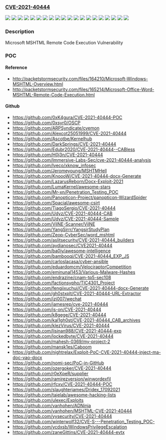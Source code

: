 ### [CVE-2021-40444](https://cve.mitre.org/cgi-bin/cvename.cgi?name=CVE-2021-40444)
![](https://img.shields.io/static/v1?label=Product&message=Windows%2010%20Version%201909%20for%2032-bit%20Systems&color=blue)
![](https://img.shields.io/static/v1?label=Product&message=Windows%2010%20Version%201909%20for%20ARM64-based%20Systems&color=blue)
![](https://img.shields.io/static/v1?label=Product&message=Windows%2010%20Version%201909%20for%20x64-based%20Systems&color=blue)
![](https://img.shields.io/static/v1?label=Product&message=Windows%2010%20Version%202004%20for%2032-bit%20Systems&color=blue)
![](https://img.shields.io/static/v1?label=Product&message=Windows%2010%20Version%202004%20for%20ARM64-based%20Systems&color=blue)
![](https://img.shields.io/static/v1?label=Product&message=Windows%2010%20Version%202004%20for%20x64-based%20Systems&color=blue)
![](https://img.shields.io/static/v1?label=Product&message=Windows%2010%20Version%2020H2%20for%2032-bit%20Systems&color=blue)
![](https://img.shields.io/static/v1?label=Product&message=Windows%2010%20Version%2020H2%20for%20ARM64-based%20Systems&color=blue)
![](https://img.shields.io/static/v1?label=Product&message=Windows%2010%20Version%2020H2%20for%20x64-based%20Systems&color=blue)
![](https://img.shields.io/static/v1?label=Product&message=Windows%2010%20Version%2021H1%20for%2032-bit%20Systems&color=blue)
![](https://img.shields.io/static/v1?label=Product&message=Windows%2010%20Version%2021H1%20for%20ARM64-based%20Systems&color=blue)
![](https://img.shields.io/static/v1?label=Product&message=Windows%2010%20Version%2021H1%20for%20x64-based%20Systems&color=blue)
![](https://img.shields.io/static/v1?label=Product&message=Windows%20Server%202022%20(Server%20Core%20installation)&color=blue)
![](https://img.shields.io/static/v1?label=Product&message=Windows%20Server%202022&color=blue)
![](https://img.shields.io/static/v1?label=Product&message=Windows%20Server%2C%20version%202004%20(Server%20Core%20installation)&color=blue)
![](https://img.shields.io/static/v1?label=Product&message=Windows%20Server%2C%20version%2020H2%20(Server%20Core%20Installation)&color=blue)
![](https://img.shields.io/static/v1?label=Product&message=Windows%20Server&color=blue)
![](https://img.shields.io/static/v1?label=Product&message=Windows&color=blue)
![](https://img.shields.io/static/v1?label=Version&message=n%2Fa&color=blue)
![](https://img.shields.io/static/v1?label=Vulnerability&message=Remote%20Code%20Execution&color=brighgreen)

### Description

Microsoft MSHTML Remote Code Execution Vulnerability

### POC

#### Reference
- http://packetstormsecurity.com/files/164210/Microsoft-Windows-MSHTML-Overview.html
- http://packetstormsecurity.com/files/165214/Microsoft-Office-Word-MSHTML-Remote-Code-Execution.html

#### Github
- https://github.com/0xK4gura/CVE-2021-40444-POC
- https://github.com/0xsyr0/OSCP
- https://github.com/ARPSyndicate/cvemon
- https://github.com/Alexcot25051999/CVE-2021-40444
- https://github.com/Ascotbe/Kernelhub
- https://github.com/DarkSprings/CVE-2021-40444
- https://github.com/Edubr2020/CVE-2021-40444--CABless
- https://github.com/H0j3n/CVE-2021-40444
- https://github.com/Immersive-Labs-Sec/cve-2021-40444-analysis
- https://github.com/Iveco/xknow_infosec
- https://github.com/Jeromeyoung/MSHTMHell
- https://github.com/KnoooW/CVE-2021-40444-docx-Generate
- https://github.com/LazarusReborn/Docx-Exploit-2021
- https://github.com/LumaKernel/awesome-stars
- https://github.com/Mr-xn/Penetration_Testing_POC
- https://github.com/Panopticon-Project/panopticon-WizardSpider
- https://github.com/Spacial/awesome-csirt
- https://github.com/TiagoSergio/CVE-2021-40444
- https://github.com/Udyz/CVE-2021-40444-CAB
- https://github.com/Udyz/CVE-2021-40444-Sample
- https://github.com/VilNE-Scanner/VilNE
- https://github.com/YangSirrr/YangsirStudyPlan
- https://github.com/Zeop-CyberSec/word_mshtml
- https://github.com/aslitsecurity/CVE-2021-40444_builders
- https://github.com/aydianosec/CVE2021-40444
- https://github.com/ba0jy/awesome-intelligence
- https://github.com/bambooqj/CVE-2021-40444_EXP_JS
- https://github.com/carloslacasa/cyber-ansible
- https://github.com/eduardomcm/VelociraptorCompetition
- https://github.com/eminunal1453/Various-Malware-Hashes
- https://github.com/endrazine/cnam-tp5-sec108
- https://github.com/factionsypho/TIC4301_Project
- https://github.com/fengjixuchui/CVE-2021-40444-docx-Generate
- https://github.com/gh0stxplt/CVE-2021-40444-URL-Extractor
- https://github.com/izj007/wechat
- https://github.com/jamesrep/cve-2021-40444
- https://github.com/js-on/CVE-2021-40444
- https://github.com/k8gege/CVE-2021-40444
- https://github.com/kal1gh0st/CVE-2021-40444_CAB_archives
- https://github.com/klezVirus/CVE-2021-40444
- https://github.com/lisinan988/CVE-2021-40444-exp
- https://github.com/lockedbyte/CVE-2021-40444
- https://github.com/mahesh-0369/my-project-2
- https://github.com/mansk1es/Caboom
- https://github.com/nightrelax/Exploit-PoC-CVE-2021-40444-inject-ma-doc-vao-docx
- https://github.com/nomi-sec/PoC-in-GitHub
- https://github.com/ozergoker/CVE-2021-40444
- https://github.com/r0eXpeR/supplier
- https://github.com/ramirezversion/winwordexfil
- https://github.com/rfcxv/CVE-2021-40444-POC
- https://github.com/slaughterjames/Dridex_17092021
- https://github.com/taielab/awesome-hacking-lists
- https://github.com/ulexec/Exploits
- https://github.com/vanhohen/ADNinja
- https://github.com/vanhohen/MSHTML-CVE-2021-40444
- https://github.com/vysecurity/CVE-2021-40444
- https://github.com/winterwolf32/CVE-S---Penetration_Testing_POC-
- https://github.com/ycdxsb/WindowsPrivilegeEscalation
- https://github.com/zaneGittins/CVE-2021-40444-evtx

